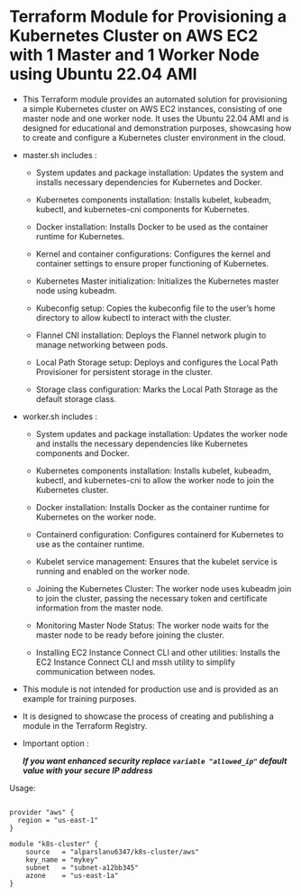 # Terraform Module for Provisioning a Kubernetes Cluster on AWS EC2 with 1 Master and 1 Worker Node using Ubuntu 22.04 AMI

- This Terraform module provides an automated solution for provisioning a simple Kubernetes cluster on AWS EC2 instances, consisting of one master node and one worker node. It uses the Ubuntu 22.04 AMI and is designed for educational and demonstration purposes, showcasing how to create and configure a Kubernetes cluster environment in the cloud.

- master.sh includes :

  - System updates and package installation: Updates the system and installs necessary dependencies for Kubernetes and Docker.

  - Kubernetes components installation: Installs kubelet, kubeadm, kubectl, and kubernetes-cni components for Kubernetes.

  - Docker installation: Installs Docker to be used as the container runtime for Kubernetes.

  - Kernel and container configurations: Configures the kernel and container settings to ensure proper functioning of 
  Kubernetes.

  - Kubernetes Master initialization: Initializes the Kubernetes master node using kubeadm.

  - Kubeconfig setup: Copies the kubeconfig file to the user’s home directory to allow kubectl to interact with the cluster.

  - Flannel CNI installation: Deploys the Flannel network plugin to manage networking between pods.

  - Local Path Storage setup: Deploys and configures the Local Path Provisioner for persistent storage in the cluster.
  - Storage class configuration: Marks the Local Path Storage as the default storage class.
  
- worker.sh includes :

  - System updates and package installation: Updates the worker node and installs the necessary dependencies like Kubernetes components and Docker.

  - Kubernetes components installation: Installs kubelet, kubeadm, kubectl, and kubernetes-cni to allow the worker node to join the Kubernetes cluster.

  - Docker installation: Installs Docker as the container runtime for Kubernetes on the worker node.

  - Containerd configuration: Configures containerd for Kubernetes to use as the container runtime.

  - Kubelet service management: Ensures that the kubelet service is running and enabled on the worker node.

  - Joining the Kubernetes Cluster: The worker node uses kubeadm join to join the cluster, passing the necessary token and certificate information from the master node.

  - Monitoring Master Node Status: The worker node waits for the master node to be ready before joining the cluster.

  - Installing EC2 Instance Connect CLI and other utilities: Installs the EC2 Instance Connect CLI and mssh utility to simplify communication between nodes.

- This module is not intended for production use and is provided as an example for training purposes.

- It is designed to showcase the process of creating and publishing a module in the Terraform Registry.

- Important option :

  ***If you want enhanced security replace `variable "allowed_ip"` default value with your secure IP address***


Usage:

```hcl

provider "aws" {
  region = "us-east-1"
}

module "k8s-cluster" {
    source   = "alparslanu6347/k8s-cluster/aws"
    key_name = "mykey"
    subnet   = "subnet-a12bb345"
    azone    = "us-east-1a"
}
```